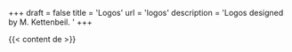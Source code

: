 +++
draft = false
title = 'Logos'
url = 'logos'
description = 'Logos designed by M. Kettenbeil. '
+++


{{< content de >}}